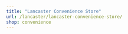 ```yaml
---
title: "Lancaster Convenience Store"
url: /lancaster/lancaster-convenience-store/
shop: convenience
---
```

